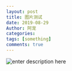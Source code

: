 ```yaml
---
layout: post
title: 图片测试
date: 2019-08-29
Author: 阿宠
categories: 
tags: [something]
comments: true
--- 
```

![enter description here](https://i.loli.net/2019/09/21/XqPQMACKaLVpbH4.jpg)

